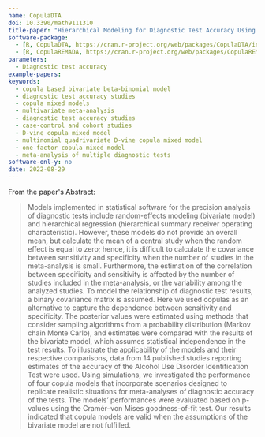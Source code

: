 ```yaml
---
name: CopulaDTA
doi: 10.3390/math9111310
title-paper: "Hierarchical Modeling for Diagnostic Test Accuracy Using Multivariate Probability Distribution Functions"
software-package:
  - [R, CopulaDTA, https://cran.r-project.org/web/packages/CopulaDTA/index.html]
  - [R, CopulaREMADA, https://cran.r-project.org/web/packages/CopulaREMADA/index.html]
parameters:
  - Diagnostic test accuracy
example-papers:  
keywords:
  - copula based bivariate beta-binomial model 
  - diagnostic test accuracy studies
  - copula mixed models
  - multivariate meta-analysis
  - diagnostic test accuracy studies
  - case-control and cohort studies
  - D-vine copula mixed model
  - multinomial quadrivariate D-vine copula mixed model
  - one-factor copula mixed model
  - meta-analysis of multiple diagnostic tests 
software-onl-y: no
date: 2022-08-29
---
```


From the paper's Abstract:

> Models implemented in statistical software for the precision analysis of diagnostic tests include random-effects modeling (bivariate model) and hierarchical regression (hierarchical summary receiver operating characteristic). However, these models do not provide an overall mean, but calculate the mean of a central study when the random effect is equal to zero; hence, it is difficult to calculate the covariance between sensitivity and specificity when the number of studies in the meta-analysis is small. Furthermore, the estimation of the correlation between specificity and sensitivity is affected by the number of studies included in the meta-analysis, or the variability among the analyzed studies. To model the relationship of diagnostic test results, a binary covariance matrix is assumed. Here we used copulas as an alternative to capture the dependence between sensitivity and specificity. The posterior values were estimated using methods that consider sampling algorithms from a probability distribution (Markov chain Monte Carlo), and estimates were compared with the results of the bivariate model, which assumes statistical independence in the test results. To illustrate the applicability of the models and their respective comparisons, data from 14 published studies reporting estimates of the accuracy of the Alcohol Use Disorder Identification Test were used. Using simulations, we investigated the performance of four copula models that incorporate scenarios designed to replicate realistic situations for meta-analyses of diagnostic accuracy of the tests. The models’ performances were evaluated based on p-values using the Cramér–von Mises goodness-of-fit test. Our results indicated that copula models are valid when the assumptions of the bivariate model are not fulfilled.

